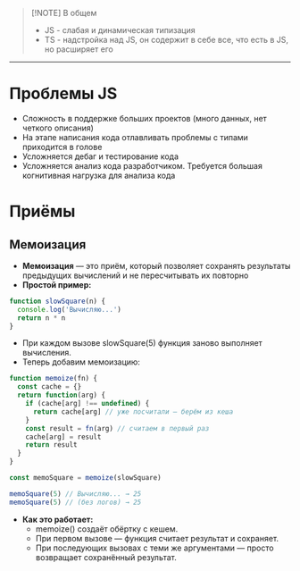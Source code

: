 > [!NOTE] В общем
> * JS - слабая и динамическая типизация
> * TS - надстройка над JS, он содержит в себе все, что есть в JS, но расширяет его

---
# Проблемы JS

- Сложность в поддержке больших проектов (много данных, нет четкого описания)
- На этапе написания кода отлавливать проблемы с типами приходится в голове
- Усложняется дебаг и тестирование кода
- Усложняется анализ кода разработчиком. Требуется большая когнитивная нагрузка для анализа кода
# Приёмы
## Мемоизация
* **Мемоизация** — это приём, который позволяет сохранять результаты предыдущих вычислений и не пересчитывать их повторно
* **Простой пример:**
```js
function slowSquare(n) {
  console.log('Вычисляю...')
  return n * n
}
```
* При каждом вызове slowSquare(5) функция заново выполняет вычисления.
* Теперь добавим мемоизацию:
```js
function memoize(fn) {
  const cache = {}
  return function(arg) {
    if (cache[arg] !== undefined) {
      return cache[arg] // уже посчитали — берём из кеша
    }
    const result = fn(arg) // считаем в первый раз
    cache[arg] = result
    return result
  }
}

const memoSquare = memoize(slowSquare)
```

```js
memoSquare(5) // Вычисляю... → 25
memoSquare(5) // (без логов) → 25
```
* **Как это работает:**
  * memoize() создаёт обёртку с кешем.
  * При первом вызове — функция считает результат и сохраняет.
  * При последующих вызовах с теми же аргументами — просто возвращает сохранённый результат.